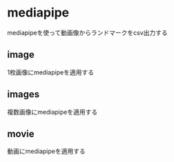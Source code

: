 # mediapipe
mediapipeを使って動画像からランドマークをcsv出力する

## image
1枚画像にmediapipeを適用する
## images
複数画像にmediapipeを適用する
## movie
動画にmediapipeを適用する
